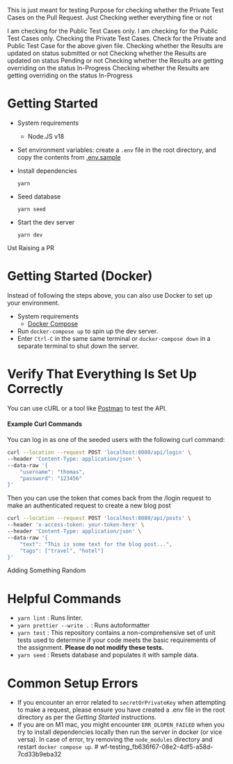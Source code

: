 This is just meant for testing Purpose for checking whether the Private Test Cases on the Pull Request.
Just Checking wether everything fine or not

I am checking for the Public Test Cases only.
I am checking for the Public Test Cases only.
Checking the Private Test Cases.
Check for the Private and Public Test Case for the above given file.
Checking whether the Results are updated on status submitted or not
Checking whether the Results are updated on status Pending or not
Checking whether the Results are getting overriding on the status In-Progress
Checking whether the Results are getting overriding on the status In-Progress

# Getting Started

- System requirements

  - Node.JS v18

- Set environment variables: create a `.env` file in the root directory, and copy the contents from [.env.sample](.env.sample)
- Install dependencies
  ```
  yarn
  ```
- Seed database
  ```
  yarn seed
  ```
- Start the dev server
  ```
  yarn dev
  ```

Ust Raising a PR

# Getting Started (Docker)

Instead of following the steps above, you can also use Docker to set up your environment.

- System requirements
  - [Docker Compose](https://docs.docker.com/compose/install/)
- Run `docker-compose up` to spin up the dev server.
- Enter `Ctrl-C` in the same same terminal or `docker-compose down` in a separate terminal to shut down the server.

# Verify That Everything Is Set Up Correctly

You can use cURL or a tool like [Postman](https://www.postman.com/) to test the API.

#### Example Curl Commands

You can log in as one of the seeded users with the following curl command:

```bash
curl --location --request POST 'localhost:8080/api/login' \
--header 'Content-Type: application/json' \
--data-raw '{
    "username": "thomas",
    "password": "123456"
}'
```

Then you can use the token that comes back from the /login request to make an authenticated request to create a new blog post

```bash
curl --location --request POST 'localhost:8080/api/posts' \
--header 'x-access-token: your-token-here' \
--header 'Content-Type: application/json' \
--data-raw '{
    "text": "This is some text for the blog post...",
    "tags": ["travel", "hotel"]
}'
```

Adding Something Random

# Helpful Commands

- `yarn lint` : Runs linter.
- `yarn prettier --write .` : Runs autoformatter
- `yarn test` : This repository contains a non-comprehensive set of unit tests used to determine if your code meets the basic requirements of the assignment. **Please do not modify these tests.**
- `yarn seed` : Resets database and populates it with sample data.

# Common Setup Errors

- If you encounter an error related to `secretOrPrivateKey` when attempting to make a request, please ensure you have created a .env file in the root directory as per the _Getting Started_ instructions.
- If you are on M1 mac, you might encounter `ERR_DLOPEN_FAILED` when you try to install dependencies locally then run the server in docker (or vice versa). In case of error, try removing the `node_modules` directory and restart `docker compose up`.
  #   w f - t e s t i n g _ f b 6 3 6 f 6 7 - 0 8 e 2 - 4 d f 5 - a 5 8 d - 7 c d 3 3 b 9 e b a 3 2 
   
   

